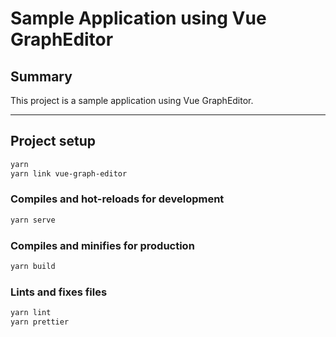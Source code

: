 # Sample Application using Vue GraphEditor

## Summary

This project is a sample application using Vue GraphEditor.

---

## Project setup

```sh
yarn
yarn link vue-graph-editor
```

### Compiles and hot-reloads for development

```sh
yarn serve
```

### Compiles and minifies for production

```sh
yarn build
```

### Lints and fixes files

```sh
yarn lint
yarn prettier
```
